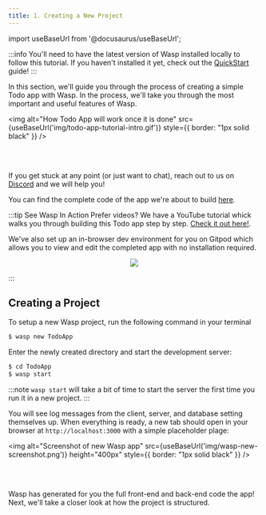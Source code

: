 ```yaml
---
title: 1. Creating a New Project
---
```


import useBaseUrl from '@docusaurus/useBaseUrl';

:::info
You'll need to have the latest version of Wasp installed locally to follow this tutorial. If you haven't installed it yet, check out the [QuickStart](../quick-start) guide!
:::

In this section, we'll guide you through the process of creating a simple Todo app with Wasp. In the process, we'll take you through the most important and useful features of Wasp.

<img alt="How Todo App will work once it is done" src={useBaseUrl('img/todo-app-tutorial-intro.gif')} style={{ border: "1px solid black" }} />

<br />

<br />

If you get stuck at any point (or just want to chat), reach out to us on [Discord](https://discord.gg/rzdnErX) and we will help you!

You can find the complete code of the app we're about to build [here](https://github.com/wasp-lang/wasp/tree/release/examples/tutorials/TodoApp).

:::tip See Wasp In Action
Prefer videos? We have a YouTube tutorial whick walks you through building this Todo app step by step. [Check it out here!](https://youtu.be/R8uOu6ZEr5s).

We've also set up an in-browser dev environment for you on Gitpod which allows you to view and edit the completed app with no installation required.

<p align="center">
  <a href="https://gitpod.io/#https://github.com/wasp-lang/gitpod-template">
    <img src="https://gitpod.io/button/open-in-gitpod.svg" />
  </a>
</p>

:::

## Creating a Project

To setup a new Wasp project, run the following command in your terminal

```sh
$ wasp new TodoApp
```

Enter the newly created directory and start the development server:

```sh
$ cd TodoApp
$ wasp start
```

:::note
`wasp start` will take a bit of time to start the server the first time you run it in a new project.
:::

You will see log messages from the client, server, and database setting themselves up. When everything is ready, a new tab should open in your browser at `http://localhost:3000` with a simple placeholder plage:

<img alt="Screenshot of new Wasp app" src={useBaseUrl('img/wasp-new-screenshot.png')} height="400px" style={{ border: "1px solid black" }} />

<br />

<br />

Wasp has generated for you the full front-end and back-end code the app! Next, we'll take a closer look at how the project is structured.
